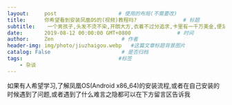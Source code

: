 ```yaml
---
layout:     post                    # 使用的布局(不需要改)
title:      你希望看到安装凤凰OS的(视频)教程吗?               # 标题
subtitle:    一个男孩子,头发不烫不染,开朗大方,衣着不过分追求,卡里有一千万美金,便足以叫人喜欢 #副标题
date:       2019-08-12 00:00:00 GMT+0800               # 时间
author:     Zen                      # 作者
header-img: img/photo/jiuzhaigou.webp   #这篇文章标题背景图片
catalog: False                       # 是否归档
tags:                               #标签
    - 杂谈
---
```


如果有人希望学习,了解凤凰OS(Android x86_64)的安装流程,或者在自己安装的时候遇到了问题,或者遇到了什么难言之隐都可以在下方留言区告诉我
